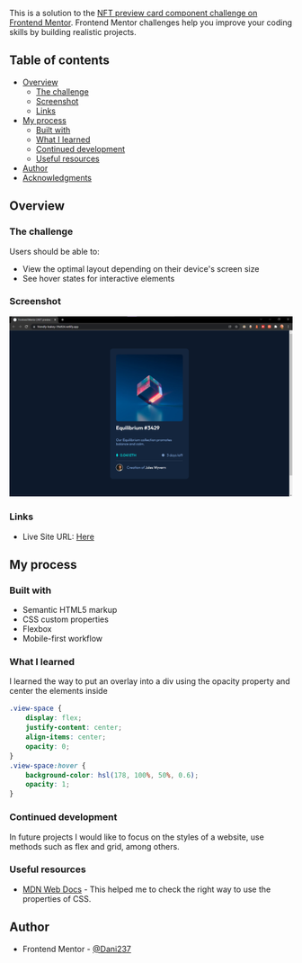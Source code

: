 This is a solution to the [NFT preview card component challenge on Frontend Mentor](https://www.frontendmentor.io/challenges/nft-preview-card-component-SbdUL_w0U). Frontend Mentor challenges help you improve your coding skills by building realistic projects.

## Table of contents

- [Overview](#overview)
  - [The challenge](#the-challenge)
  - [Screenshot](#screenshot)
  - [Links](#links)
- [My process](#my-process)
  - [Built with](#built-with)
  - [What I learned](#what-i-learned)
  - [Continued development](#continued-development)
  - [Useful resources](#useful-resources)
- [Author](#author)
- [Acknowledgments](#acknowledgments)


## Overview

### The challenge

Users should be able to:

- View the optimal layout depending on their device's screen size
- See hover states for interactive elements

### Screenshot

![](./images/ss.png)

### Links

- Live Site URL: [Here](https://friendly-leakey-39a924.netlify.app)

## My process

### Built with

- Semantic HTML5 markup
- CSS custom properties
- Flexbox
- Mobile-first workflow

### What I learned

I learned the way to put an overlay into a div using the opacity property and center the elements inside

```css
.view-space {
    display: flex;
    justify-content: center;
    align-items: center;
    opacity: 0;
}
.view-space:hover {
    background-color: hsl(178, 100%, 50%, 0.6);
    opacity: 1;
}
```

### Continued development

In future projects I would like to focus on the styles of a website, use methods such as flex and grid, among others.

### Useful resources

- [MDN Web Docs](https://developer.mozilla.org/en-US/docs/Web/CSS) - This helped me to check the right way to use the properties of CSS.

## Author

- Frontend Mentor - [@Dani237](https://www.frontendmentor.io/profile/Dani237)
